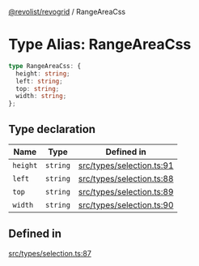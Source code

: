[@revolist/revogrid](README.md) / RangeAreaCss

# Type Alias: RangeAreaCss

```ts
type RangeAreaCss: {
  height: string;
  left: string;
  top: string;
  width: string;
};
```

## Type declaration

| Name | Type | Defined in |
| ------ | ------ | ------ |
| `height` | `string` | [src/types/selection.ts:91](https://github.com/revolist/revogrid/blob/477507f867ff98f395e0119897545945e222b246/src/types/selection.ts#L91) |
| `left` | `string` | [src/types/selection.ts:88](https://github.com/revolist/revogrid/blob/477507f867ff98f395e0119897545945e222b246/src/types/selection.ts#L88) |
| `top` | `string` | [src/types/selection.ts:89](https://github.com/revolist/revogrid/blob/477507f867ff98f395e0119897545945e222b246/src/types/selection.ts#L89) |
| `width` | `string` | [src/types/selection.ts:90](https://github.com/revolist/revogrid/blob/477507f867ff98f395e0119897545945e222b246/src/types/selection.ts#L90) |

## Defined in

[src/types/selection.ts:87](https://github.com/revolist/revogrid/blob/477507f867ff98f395e0119897545945e222b246/src/types/selection.ts#L87)
